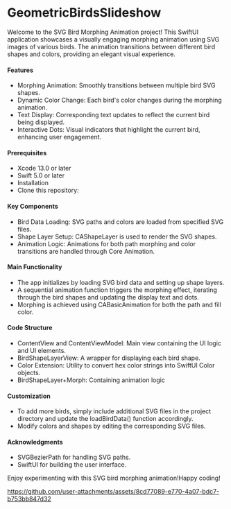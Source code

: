 # GeometricBirdsSlideshow

Welcome to the SVG Bird Morphing Animation project! This SwiftUI application showcases a visually engaging morphing animation using SVG images of various birds. The animation transitions between different bird shapes and colors, providing an elegant visual experience.

#### Features
* Morphing Animation: Smoothly transitions between multiple bird SVG shapes.
* Dynamic Color Change: Each bird's color changes during the morphing animation.
* Text Display: Corresponding text updates to reflect the current bird being displayed.
* Interactive Dots: Visual indicators that highlight the current bird, enhancing user engagement.

#### Prerequisites
* Xcode 13.0 or later
* Swift 5.0 or later
* Installation
* Clone this repository:

#### Key Components
* Bird Data Loading: SVG paths and colors are loaded from specified SVG files.
* Shape Layer Setup: CAShapeLayer is used to render the SVG shapes.
* Animation Logic: Animations for both path morphing and color transitions are handled through Core Animation.

#### Main Functionality
* The app initializes by loading SVG bird data and setting up shape layers.
* A sequential animation function triggers the morphing effect, iterating through the bird shapes and updating the display text and dots.
* Morphing is achieved using CABasicAnimation for both the path and fill color.

#### Code Structure
* ContentView and ContentViewModel: Main view containing the UI logic and UI elements.
* BirdShapeLayerView: A wrapper for displaying each bird shape.
* Color Extension: Utility to convert hex color strings into SwiftUI Color objects.
* BirdShapeLayer+Morph: Containing animation logic

#### Customization
* To add more birds, simply include additional SVG files in the project directory and update the loadBirdData() function accordingly.
* Modify colors and shapes by editing the corresponding SVG files.

#### Acknowledgments

* SVGBezierPath for handling SVG paths.
* SwiftUI for building the user interface.

Enjoy experimenting with this SVG bird morphing animation!Happy coding!

https://github.com/user-attachments/assets/8cd77089-e770-4a07-bdc7-b753bb847d32

